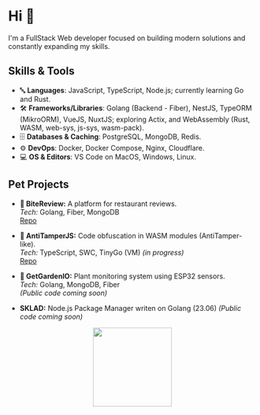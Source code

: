 # Hi 👋

I'm a FullStack Web developer focused on building modern solutions and constantly expanding my skills.

## Skills & Tools
- 🔤 **Languages**:  JavaScript, TypeScript, Node.js; currently learning Go and Rust.
- 🛠️ **Frameworks/Libraries**: Golang (Backend - Fiber), NestJS, TypeORM (MikroORM), VueJS, NuxtJS; exploring Actix, and WebAssembly (Rust, WASM, web-sys, js-sys, wasm-pack).
- 🗄️ **Databases & Caching**: PostgreSQL, MongoDB, Redis.
- ⚙️ **DevOps**: Docker, Docker Compose, Nginx, Cloudflare.
- 💻 **OS & Editors**: VS Code on MacOS, Windows, Linux.

## Pet Projects
- **🍴 BiteReview:** A platform for restaurant reviews.  
  *Tech:* Golang, Fiber, MongoDB  
  [Repo](https://github.com/sh1kxrv/bite-review-backend)

- **🍂 AntiTamperJS:** Code obfuscation in WASM modules (AntiTamper-like).  
  *Tech:* TypeScript, SWC, TinyGo (VM) *(in progress)*  
  [Repo](https://github.com/sh1kxrv/rxstyterrv)

- **🌱 GetGardenIO:** Plant monitoring system using ESP32 sensors.  
  *Tech:* Golang, MongoDB, Fiber  
  *(Public code coming soon)*

- **SKLAD:** Node.js Package Manager writen on Golang (23.06)
    *(Public code coming soon)*


<p align="center"><img width="160" src="https://i.giphy.com/RThN0hOS2GO4M.gif" /></p>
